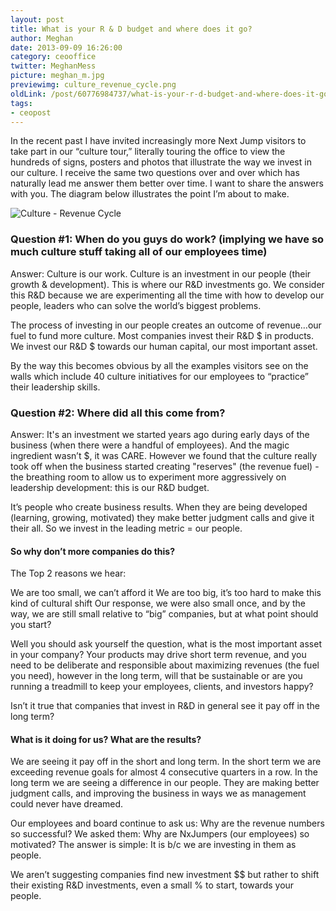 ```yaml
---
layout: post
title: What is your R & D budget and where does it go?
author: Meghan
date: 2013-09-09 16:26:00
category: ceooffice
twitter: MeghanMess
picture: meghan_m.jpg
previewimg: culture_revenue_cycle.png
oldLink: /post/60776984737/what-is-your-r-d-budget-and-where-does-it-go
tags:
- ceopost
---
```


In the recent past I have invited increasingly more Next Jump visitors to take part in our “culture tour,” literally touring the office to view the hundreds of signs, posters and photos that illustrate the way we invest in our culture. I receive the same two questions over and over which has naturally lead me answer them better over time. I want to share the answers with you. The diagram below illustrates the point I’m about to make.

![Culture - Revenue Cycle](/images/culture_revenue_cycle.png)

### Question #1: When do you guys do work? (implying we have so much culture stuff taking all of our employees time)

Answer: Culture is our work. Culture is an investment in our people (their growth & development). This is where our R&D investments go. We consider this R&D because we are experimenting all the time with how to develop our people, leaders who can solve the world’s biggest problems.

The process of investing in our people creates an outcome of revenue…our fuel to fund more culture. Most companies invest their R&D $ in products. We invest our R&D $ towards our human capital, our most important asset.

By the way this becomes obvious by all the examples visitors see on the walls which include 40 culture initiatives for our employees to “practice” their leadership skills.


### Question #2: Where did all this come from?

Answer: It's an investment we started years ago during early days of the business (when there were a handful of employees). And the magic ingredient wasn’t $, it was CARE. However we found that the culture really took off when the business started creating "reserves" (the revenue fuel) - the breathing room to allow us to experiment more aggressively on leadership development: this is our R&D budget.

It’s people who create business results.  When they are being developed (learning, growing, motivated) they make better judgment calls and give it their all.  So we invest in the leading metric = our people.


#### So why don’t more companies do this?

The Top 2 reasons we hear:

We are too small, we can’t afford it 
We are too big, it’s too hard to make this kind of cultural shift
Our response, we were also small once, and by the way, we are still small relative to “big” companies, but at what point should you start?

Well you should ask yourself the question, what is the most important asset in your company? Your products may drive short term revenue, and you need to be deliberate and responsible about maximizing revenues (the fuel you need), however in the long term, will that be sustainable or are you running a treadmill to keep your employees, clients, and investors happy?

Isn’t it true that companies that invest in R&D in general see it pay off in the long term?


#### What is it doing for us? What are the results?

We are seeing it pay off in the short and long term. In the short term we are exceeding revenue goals for almost 4 consecutive quarters in a row. In the long term we are seeing a difference in our people. They are making better judgment calls, and improving the business in ways we as management could never have dreamed.

Our employees and board continue to ask us: Why are the revenue numbers so successful? We asked them: Why are NxJumpers (our employees) so motivated? The answer is simple: It is b/c we are investing in them as people. 

We aren’t suggesting companies find new investment $$ but rather to shift their existing R&D investments, even a small % to start, towards your people.
